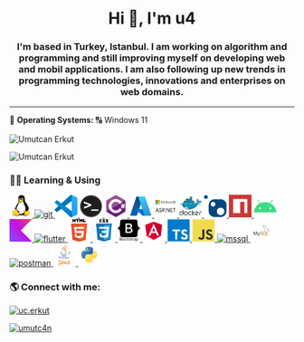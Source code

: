 <h1 align="center">Hi 👋, I'm u4</h1>
<h3 align="center"> I'm based in Turkey, Istanbul. I am working on algorithm and programming and still improving myself on developing web and mobil applications. I am also following up new trends in programming technologies, innovations and enterprises on web domains.</h3>


<hr>

<p align="left">
💠 <b>Operating Systems:</b>  🔠 Windows 11
</p>



<p>
<img align="center" src="https://github-readme-stats.vercel.app/api?username=umutc4n&show_icons=true&locale=en&theme=dark" alt="Umutcan Erkut" />
</p>

<p align="left"> 
<img src="https://img.shields.io/badge/dynamic/json?color=informational&label=visits&query=value&url=https%3A%2F%2Fapi.countapi.xyz%2Fhit%umutc4n.umutc4n%2Freadme&style=for-the-badge&logo=GitHub" alt="Umutcan Erkut" /> 
</p>


<h3 align="left">
🧑‍💻 Learning & Using
</h3>

<p align="left"> 
    <a href="https://www.linux.org/" target="_blank"> 
        <img src="https://raw.githubusercontent.com/devicons/devicon/master/icons/linux/linux-original.svg" alt="linux" width="40" height="40"/> 
    </a> 
    <a href="https://git-scm.com/" target="_blank"> 
        <img src="https://www.vectorlogo.zone/logos/git-scm/git-scm-icon.svg" alt="git" width="40" height="40"/> 
    </a> 
    <a href="https://code.visualstudio.com/" target="_blank"> 
        <img src="https://raw.githubusercontent.com/github/explore/main/topics/visual-studio-code/visual-studio-code.png" alt="vscode" width="40" height="40"/> 
    </a> 
    <a href="https://www.gnu.org/software/bash/" target="_blank"> 
        <img src="https://github.com/github/explore/blob/main/topics/terminal/terminal.png?raw=true" alt="vscode" width="40" height="40"/> 
    </a> 
    <a href="https://www.w3schools.com/cs/" target="_blank"> 
        <img src="https://raw.githubusercontent.com/devicons/devicon/master/icons/csharp/csharp-original.svg" alt="csharp" width="40" height="40"/> 
    </a> 
    <a href="https://azure.microsoft.com/tr-tr/" target="_blank"> 
        <img src="https://raw.githubusercontent.com/github/explore/main/topics/azure/azure.png" alt="azure" width="40" height="40"/> 
    </a>
    <a href="https://dotnet.microsoft.com/" target="_blank"> 
        <img src="https://raw.githubusercontent.com/github/explore/main/topics/aspnet/aspnet.png" alt="dotnet" width="40" height="40"/> 
    </a>  
    <a href="https://www.docker.com/" target="_blank"> 
        <img src="https://raw.githubusercontent.com/devicons/devicon/master/icons/docker/docker-original-wordmark.svg" alt="docker" width="40" height="40"/> 
    </a> 
    <a href="https://www.nuget.org/" target="_blank"> 
        <img src="https://raw.githubusercontent.com/github/explore/main/topics/nuget/nuget.png" alt="nuget" width="40" height="40"/> 
    </a> 
    <a href="https://www.npmjs.com/" target="_blank"> 
        <img src="https://raw.githubusercontent.com/github/explore/main/topics/npm/npm.png" alt="npm" width="40" height="40"/> 
    </a> 
    <a href="https://developer.android.com" target="_blank"> <img src="https://raw.githubusercontent.com/github/explore/80688e429a7d4ef2fca1e82350fe8e3517d3494d/topics/android/android.png?raw=true" alt="android" width="40" height="40"/> 
    </a> 
    <a href="https://kotlinlang.org/" target="_blank"> 
        <img src="https://raw.githubusercontent.com/github/explore/80688e429a7d4ef2fca1e82350fe8e3517d3494d/topics/kotlin/kotlin.png?raw=true" alt="kotlin" width="40" height="40"/> 
    </a> 
    <a href="https://flutter.dev" target="_blank"> <img src="https://www.vectorlogo.zone/logos/flutterio/flutterio-icon.svg" alt="flutter" width="40" height="40"/> 
    </a> 
    <a href="https://www.w3schools.com/html/" target="_blank"> 
        <img src="https://raw.githubusercontent.com/github/explore/80688e429a7d4ef2fca1e82350fe8e3517d3494d/topics/html/html.png?raw=true" alt="html" width="40" height="40"/> 
    </a> 
    <a href="https://www.w3schools.com/css/" target="_blank"> 
        <img src="https://raw.githubusercontent.com/devicons/devicon/master/icons/css3/css3-original-wordmark.svg" alt="css3" width="40" height="40"/> 
    </a> 
    <a href="https://getbootstrap.com" target="_blank"> 
        <img src="https://raw.githubusercontent.com/devicons/devicon/master/icons/bootstrap/bootstrap-plain-wordmark.svg" alt="bootstrap" width="40" height="40"/> 
    </a> 
    <a href="https://angular.io/" target="_blank"> 
        <img src="https://raw.githubusercontent.com/github/explore/main/topics/angular/angular.png" alt="angular" width="40" height="40"/> 
    </a> 
    <a href="https://www.typescriptlang.org/" target="_blank"> 
        <img src="https://raw.githubusercontent.com/devicons/devicon/master/icons/typescript/typescript-original.svg" alt="typescript" width="40" height="40"/> 
    </a> 
    <a href="https://developer.mozilla.org/en-US/docs/Web/JavaScript" target="_blank"> 
        <img src="https://raw.githubusercontent.com/devicons/devicon/master/icons/javascript/javascript-original.svg" alt="javascript" width="40" height="40"/> 
    </a> 
    <a href="https://www.microsoft.com/en-us/sql-server" target="_blank"> 
        <img src="https://www.svgrepo.com/show/303229/microsoft-sql-server-logo.svg" alt="mssql" width="40" height="40"/> 
    </a> 
    <a href="https://www.mysql.com/" target="_blank"> 
        <img src="https://raw.githubusercontent.com/github/explore/80688e429a7d4ef2fca1e82350fe8e3517d3494d/topics/mysql/mysql.png?raw=true" alt="mssql" width="40" height="40"/> 
    </a> 
    <a href="https://postman.com" target="_blank"> 
        <img src="https://www.vectorlogo.zone/logos/getpostman/getpostman-icon.svg" alt="postman" width="40" height="40"/> 
    </a> 
    <a href="https://dev.java/" target="_blank"> 
        <img src="https://raw.githubusercontent.com/github/explore/80688e429a7d4ef2fca1e82350fe8e3517d3494d/topics/java/java.png?raw=true" alt="java" width="40" height="40"/> 
    </a> 
    <a href="https://www.python.org/" target="_blank"> 
        <img src="https://raw.githubusercontent.com/github/explore/80688e429a7d4ef2fca1e82350fe8e3517d3494d/topics/python/python.png?raw=true" alt="python" width="40" height="40"/> 
    </a> 
</p>


<h3 align="left">
🌎 Connect with me: 
</h3>

<p align="left"> 
    <a href="https://instagram.com/uc.erkut" target="blank">
        <img src="https://img.shields.io/badge/instagram-follow%20on%20uc.erkut-red?style=for-the-badge&logo=instagram" alt="uc.erkut" />
    </a> 
</p>

<p align="left"> 
    <a href="https://www.linkedin.com/in/umutc4n" target="blank">
        <img src="https://img.shields.io/badge/linkedin-follow%20on%20umutc4n-blue?style=for-the-badge&logo=linkedin" alt="umutc4n" />
    </a> 
</p>

